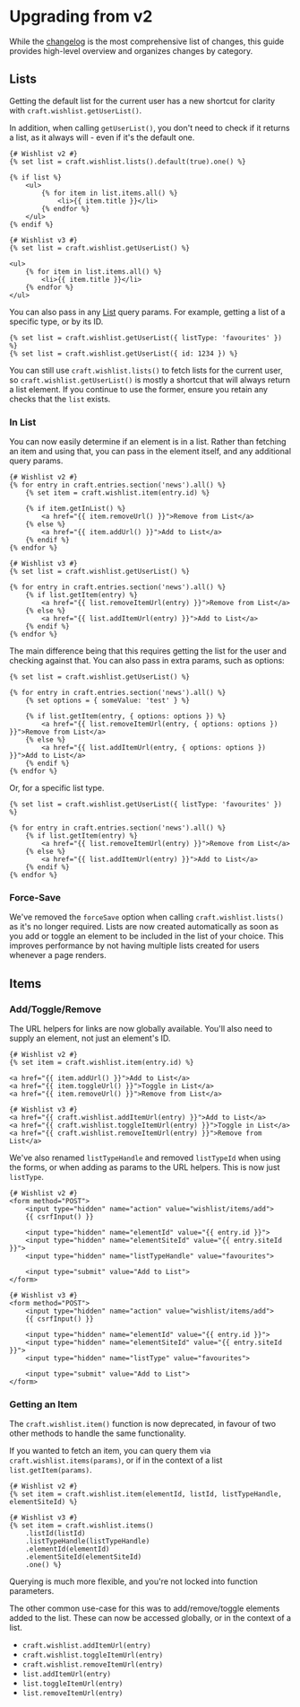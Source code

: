 # Upgrading from v2
While the [changelog](https://github.com/verbb/wishlist/blob/craft-5/CHANGELOG.md) is the most comprehensive list of changes, this guide provides high-level overview and organizes changes by category.

## Lists
Getting the default list for the current user has a new shortcut for clarity with `craft.wishlist.getUserList()`.

In addition, when calling `getUserList()`, you don't need to check if it returns a list, as it always will - even if it's the default one.

```twig
{# Wishlist v2 #}
{% set list = craft.wishlist.lists().default(true).one() %}

{% if list %}
    <ul>
        {% for item in list.items.all() %}
            <li>{{ item.title }}</li>
        {% endfor %}
    </ul>
{% endif %}

{# Wishlist v3 #}
{% set list = craft.wishlist.getUserList() %}

<ul>
    {% for item in list.items.all() %}
        <li>{{ item.title }}</li>
    {% endfor %}
</ul>
```

You can also pass in any [List](docs:getting-elements/list-queries) query params. For example, getting a list of a specific type, or by its ID.

```twig
{% set list = craft.wishlist.getUserList({ listType: 'favourites' }) %}
{% set list = craft.wishlist.getUserList({ id: 1234 }) %}
```

You can still use `craft.wishlist.lists()` to fetch lists for the current user, so `craft.wishlist.getUserList()` is mostly a shortcut that will always return a list element. If you continue to use the former, ensure you retain any checks that the `list` exists.

### In List
You can now easily determine if an element is in a list. Rather than fetching an item and using that, you can pass in the element itself, and any additional query params.

```twig
{# Wishlist v2 #}
{% for entry in craft.entries.section('news').all() %}
    {% set item = craft.wishlist.item(entry.id) %}

    {% if item.getInList() %}
        <a href="{{ item.removeUrl() }}">Remove from List</a>
    {% else %}
        <a href="{{ item.addUrl() }}">Add to List</a>
    {% endif %}
{% endfor %}

{# Wishlist v3 #}
{% set list = craft.wishlist.getUserList() %}

{% for entry in craft.entries.section('news').all() %}
    {% if list.getItem(entry) %}
        <a href="{{ list.removeItemUrl(entry) }}">Remove from List</a>
    {% else %}
        <a href="{{ list.addItemUrl(entry) }}">Add to List</a>
    {% endif %}
{% endfor %}
```

The main difference being that this requires getting the list for the user and checking against that. You can also pass in extra params, such as options:

```twig
{% set list = craft.wishlist.getUserList() %}

{% for entry in craft.entries.section('news').all() %}
    {% set options = { someValue: 'test' } %}

    {% if list.getItem(entry, { options: options }) %}
        <a href="{{ list.removeItemUrl(entry, { options: options }) }}">Remove from List</a>
    {% else %}
        <a href="{{ list.addItemUrl(entry, { options: options }) }}">Add to List</a>
    {% endif %}
{% endfor %}
```

Or, for a specific list type.

```twig
{% set list = craft.wishlist.getUserList({ listType: 'favourites' }) %}

{% for entry in craft.entries.section('news').all() %}
    {% if list.getItem(entry) %}
        <a href="{{ list.removeItemUrl(entry) }}">Remove from List</a>
    {% else %}
        <a href="{{ list.addItemUrl(entry) }}">Add to List</a>
    {% endif %}
{% endfor %}
```

### Force-Save
We've removed the `forceSave` option when calling `craft.wishlist.lists()` as it's no longer required. Lists are now created automatically as soon as you add or toggle an element to be included in the list of your choice. This improves performance by not having multiple lists created for users whenever a page renders.

## Items

### Add/Toggle/Remove
The URL helpers for links are now globally available. You'll also need to supply an element, not just an element's ID.

```twig
{# Wishlist v2 #}
{% set item = craft.wishlist.item(entry.id) %}

<a href="{{ item.addUrl() }}">Add to List</a>
<a href="{{ item.toggleUrl() }}">Toggle in List</a>
<a href="{{ item.removeUrl() }}">Remove from List</a>

{# Wishlist v3 #}
<a href="{{ craft.wishlist.addItemUrl(entry) }}">Add to List</a>
<a href="{{ craft.wishlist.toggleItemUrl(entry) }}">Toggle in List</a>
<a href="{{ craft.wishlist.removeItemUrl(entry) }}">Remove from List</a>
```

We've also renamed `listTypeHandle` and removed `listTypeId` when using the forms, or when adding as params to the URL helpers. This is now just `listType`.

```twig
{# Wishlist v2 #}
<form method="POST">
    <input type="hidden" name="action" value="wishlist/items/add">
    {{ csrfInput() }}

    <input type="hidden" name="elementId" value="{{ entry.id }}">
    <input type="hidden" name="elementSiteId" value="{{ entry.siteId }}">
    <input type="hidden" name="listTypeHandle" value="favourites">

    <input type="submit" value="Add to List">
</form>

{# Wishlist v3 #}
<form method="POST">
    <input type="hidden" name="action" value="wishlist/items/add">
    {{ csrfInput() }}

    <input type="hidden" name="elementId" value="{{ entry.id }}">
    <input type="hidden" name="elementSiteId" value="{{ entry.siteId }}">
    <input type="hidden" name="listType" value="favourites">

    <input type="submit" value="Add to List">
</form>
```

### Getting an Item
The `craft.wishlist.item()` function is now deprecated, in favour of two other methods to handle the same functionality.

If you wanted to fetch an item, you can query them via `craft.wishlist.items(params)`, or if in the context of a list `list.getItem(params)`.

```twig
{# Wishlist v2 #}
{% set item = craft.wishlist.item(elementId, listId, listTypeHandle, elementSiteId) %}

{# Wishlist v3 #}
{% set item = craft.wishlist.items()
    .listId(listId)
    .listTypeHandle(listTypeHandle)
    .elementId(elementId)
    .elementSiteId(elementSiteId)
    .one() %}
```

Querying is much more flexible, and you're not locked into function parameters.

The other common use-case for this was to add/remove/toggle elements added to the list. These can now be accessed globally, or in the context of a list.

- `craft.wishlist.addItemUrl(entry)`
- `craft.wishlist.toggleItemUrl(entry)`
- `craft.wishlist.removeItemUrl(entry)`
- `list.addItemUrl(entry)`
- `list.toggleItemUrl(entry)`
- `list.removeItemUrl(entry)`
